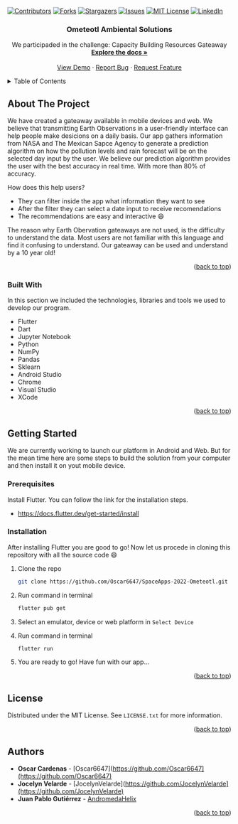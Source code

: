 <!-- Improved compatibility of back to top link: See: https://github.com/othneildrew/Best-README-Template/pull/73 -->
<a name="NASA Space Apps Challenge: Ometeotl"></a>
<!--
*** Thanks for checking out the Best-README-Template. If you have a suggestion
*** that would make this better, please fork the repo and create a pull request
*** or simply open an issue with the tag "enhancement".
*** Don't forget to give the project a star!
*** Thanks again! Now go create something AMAZING! :D
-->



<!-- PROJECT SHIELDS -->
<!--
*** I'm using markdown "reference style" links for readability.
*** Reference links are enclosed in brackets [ ] instead of parentheses ( ).
*** See the bottom of this document for the declaration of the reference variables
*** for contributors-url, forks-url, etc. This is an optional, concise syntax you may use.
*** https://www.markdownguide.org/basic-syntax/#reference-style-links
-->
[![Contributors][contributors-shield]][contributors-url]
[![Forks][forks-shield]][forks-url]
[![Stargazers][stars-shield]][stars-url]
[![Issues][issues-shield]][issues-url]
[![MIT License][license-shield]][license-url]
[![LinkedIn][linkedin-shield]][linkedin-url]

  <h3 align="center">Ometeotl Ambiental Solutions</h3>

  <p align="center">
    We participaded in the challenge: Capacity Building Resources Gateaway
    <br />
    <a href="https://github.com/Oscar6647/SpaceApps-2022-Ometeotl"><strong>Explore the docs »</strong></a>
    <br />
    <br />
    <a href="https://drive.google.com/file/d/1QWwP7SG6py8EyWiH0IRyxO52G0_y9S-i/view?usp=sharing">View Demo</a>
    ·
    <a href="https://github.com/othneildrew/Best-README-Template/issues">Report Bug</a>
    ·
    <a href="https://github.com/othneildrew/Best-README-Template/issues">Request Feature</a>
  </p>
</div>



<!-- TABLE OF CONTENTS -->
<details>
  <summary>Table of Contents</summary>
  <ol>
    <li>
      <a href="#about-the-project">About The Project</a>
      <ul>
        <li><a href="#built-with">Built With</a></li>
      </ul>
    </li>
    <li>
      <a href="#getting-started">Getting Started</a>
      <ul>
        <li><a href="#prerequisites">Prerequisites</a></li>
        <li><a href="#installation">Installation</a></li>
      </ul>
    </li>
    <li><a href="#usage">Usage</a></li>
    <li><a href="#contributing">Contributing</a></li>
    <li><a href="#contact">Contact</a></li>
  </ol>
</details>

<!-- ABOUT THE PROJECT -->
## About The Project

We have created a gateaway available in mobile devices and web. We believe that transmitting Earth Observations in a user-friendly interface can help people make desicions on a daily basis. Our app gathers information from NASA and The Mexican Sapce Agency to generate a prediction algorithm on how the pollution levels and rain forecast will be on the selected day input by the user. We believe our prediction algorithm provides the user with the best accuracy in real time. With more than 80% of accuracy. 

How does this help users?
* They can filter inside the app what information they want to see
* After the filter they can select a date input to receive recomendations
* The recommendations are easy and interactive :smile:

The reason why Earth Obervation gateaways are not used, is the difficulty to understand the data. Most users are not familiar with this language and find it confusing to understand. Our gateaway can be used and understand by a 10 year old!

<p align="right">(<a href="#readme-top">back to top</a>)</p>

### Built With

In this section we included the technologies, libraries and tools we used to develop our program. 

* Flutter
* Dart
* Jupyter Notebook
* Python
* NumPy
* Pandas
* Sklearn
* Android Studio
* Chrome
* Visual Studio
* XCode

<p align="right">(<a href="#readme-top">back to top</a>)</p>

<!-- GETTING STARTED -->
## Getting Started

We are currently working to launch our platform in Android and Web. But for the mean time here are some steps to build the solution from your computer and then install it on yout mobile device. 

### Prerequisites

Install Flutter. You can follow the link for the installation steps. 
* https://docs.flutter.dev/get-started/install


### Installation

After installing Flutter you are good to go! Now let us procede in cloning this repository with all the source code :smile:

1. Clone the repo
   ```sh
   git clone https://github.com/Oscar6647/SpaceApps-2022-Ometeotl.git
   ```
3. Run command in terminal
   ```sh
   flutter pub get
   ```
4. Select an emulator, device or web platform in `Select Device`

5. Run command in terminal
   ```sh
   flutter run
   ```
 6. You are ready to go! Have fun with our app...

<p align="right">(<a href="#readme-top">back to top</a>)</p>

<!-- LICENSE -->
## License

Distributed under the MIT License. See `LICENSE.txt` for more information.

<p align="right">(<a href="#readme-top">back to top</a>)</p>


<!-- Authors -->
## Authors


* **Oscar Cardenas** - [Oscar6647](https://github.com/Oscar6647](https://github.com/Oscar6647)
* **Jocelyn Velarde** - [JocelynVelarde](https://github.com/JocelynVelarde](https://github.com/JocelynVelarde)
* **Juan Pablo Gutiérrez** - [AndromedaHelix](https://github.com/AndromedaHelix)


<p align="right">(<a href="#readme-top">back to top</a>)</p>

 [contributors-shield]: https://img.shields.io/github/contributors/Oscar6647/SpaceApps-2022-Ometeotl.svg?style=for-the-badge
[contributors-url]: https://github.com/Oscar6647/SpaceApps-2022-Ometeotl/graphs/contributors
[forks-shield]: https://img.shields.io/github/forks/Oscar6647/SpaceApps-2022-Ometeotl.svg?style=for-the-badge
 [forks-url]: https://github.com/Oscar6647/SpaceApps-2022-Ometeotl/network/members
 [stars-shield]: https://img.shields.io/github/stars/Oscar6647/SpaceApps-2022-Ometeotl.svg?style=for-the-badge
 [stars-url]: https://github.com/Oscar6647/SpaceApps-2022-Ometeotl/stargazers
 [issues-shield]: https://img.shields.io/github/issues/Oscar6647/SpaceApps-2022-Ometeotl.svg?style=for-the-badge
 [issues-url]: https://github.com/Oscar6647/SpaceApps-2022-Ometeotl/issues
 [license-shield]: https://img.shields.io/github/license/Oscar6647/SpaceApps-2022-Ometeotl.svg?style=for-the-badge
 [license-url]: https://github.com/Oscar6647/SpaceApps-2022-Ometeotl/blob/master/LICENSE.txt
 [linkedin-shield]: https://img.shields.io/badge/-LinkedIn-black.svg?style=for-the-badge&logo=linkedin&colorB=555
 [linkedin-url]: https://www.linkedin.com/in/jocelynvelarde/
